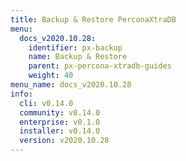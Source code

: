 ```yaml
---
title: Backup & Restore PerconaXtraDB
menu:
  docs_v2020.10.28:
    identifier: px-backup
    name: Backup & Restore
    parent: px-percona-xtradb-guides
    weight: 40
menu_name: docs_v2020.10.28
info:
  cli: v0.14.0
  community: v0.14.0
  enterprise: v0.1.0
  installer: v0.14.0
  version: v2020.10.28
---
```


